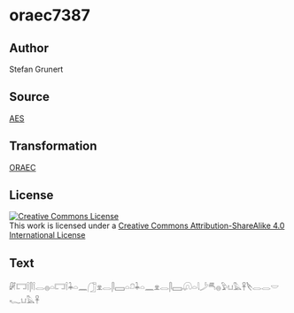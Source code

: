 # oraec7387

## Author

Stefan Grunert

## Source

[AES](https://github.com/simondschweitzer/aes)

## Transformation

[ORAEC](https://oraec.github.io/)

## License

<a rel="license" href="http://creativecommons.org/licenses/by-sa/4.0/"><img alt="Creative Commons License" style="border-width:0" src="https://i.creativecommons.org/l/by-sa/4.0/88x31.png" /></a><br />This work is licensed under a <a rel="license" href="http://creativecommons.org/licenses/by-sa/4.0/">Creative Commons Attribution-ShareAlike 4.0 International License</a>

## Text

𓏞𓉐𓌉𓋴𓌉𓂋𓐍𓏏𓉐𓌉𓇓𓏏𓈖𓃂𓁷𓂋𓋴𓈙𓏏𓍔𓇓𓏏𓈖𓁷𓂋𓋴𓈙𓋨𓏏𓇋𓌳𓄪𓐍𓅱𓂓𓅓𓋹𓌸𓂋𓂋𓎟𓆑𓂓𓅓𓋹<br>
